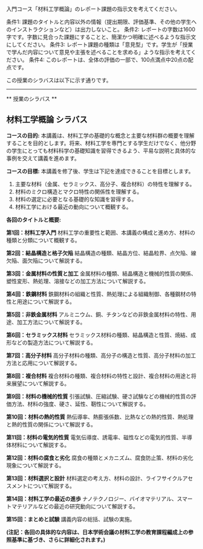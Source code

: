 入門コース「材料工学概論」のレポート課題の指示文を考えてください。

条件1: 課題のタイトルと内容以外の情報（提出期限、評価基準、その他の学生へのインストラクションなど）は出力しないこと。
条件2: レポートの字数は1600字です。字数に見合った課題にすることと、簡潔かつ明確に述べるような指示文にしてください。
条件3: レポート課題の種類は「意見型」です。学生が「授業で学んだ内容について意見や主張を述べることを求める」ような指示を考えてください。
条件4: このレポートは、全体の評価の一部で、100点満点中20点の配点です。

この授業のシラバスは以下に示す通りです。

---------------------------------------
** 授業のシラバス **
## 材料工学概論 シラバス

**コースの目的:** 本講義は、材料工学の基礎的な概念と主要な材料群の概要を理解することを目的とします。将来、材料工学を専門とする学生だけでなく、他分野の学生にとっても材料科学の基礎知識を習得できるよう、平易な説明と具体的な事例を交えて講義を進めます。

**コースの目標:**  本講義を修了後、学生は下記を達成できることを目標とします。
1. 主要な材料（金属、セラミックス、高分子、複合材料）の特性を理解する。
2. 材料のミクロ構造とマクロ特性の関係性を理解する。
3. 材料の選定に必要となる基礎的な知識を習得する。
4. 材料工学における最近の動向について概観する。


**各回のタイトルと概要:**

**第1回：材料工学入門**
材料工学の重要性と範囲、本講義の構成と進め方、材料の種類と分類について概観する。

**第2回：結晶構造と格子欠陥**
結晶構造の種類、結晶方位、結晶粒界、点欠陥、線欠陥、面欠陥について解説する。

**第3回：金属材料の性質と加工**
金属材料の種類、結晶構造と機械的性質の関係、塑性変形、熱処理、溶接などの加工方法について解説する。

**第4回：鉄鋼材料**
鉄鋼材料の組織と性質、熱処理による組織制御、各種鋼材の特性と用途について解説する。

**第5回：非鉄金属材料**
アルミニウム、銅、チタンなどの非鉄金属材料の特性、用途、加工方法について解説する。

**第6回：セラミックス材料**
セラミックス材料の種類、結晶構造と性質、焼結、成形などの製造方法について解説する。

**第7回：高分子材料**
高分子材料の種類、高分子の構造と性質、高分子材料の加工方法と応用について解説する。

**第8回：複合材料**
複合材料の種類、複合材料の特性と設計、複合材料の用途と将来展望について解説する。

**第9回：材料の機械的性質**
引張試験、圧縮試験、硬さ試験などの機械的性質の評価方法、材料の強度、硬さ、延性、靭性について解説する。

**第10回：材料の熱的性質**
熱伝導率、熱膨張係数、比熱などの熱的性質、熱処理と熱的性質の関係について解説する。

**第11回：材料の電気的性質**
電気伝導度、誘電率、磁性などの電気的性質、半導体材料について解説する。

**第12回：材料の腐食と劣化**
腐食の種類とメカニズム、腐食防止策、材料の劣化現象について解説する。

**第13回：材料選択と設計**
材料選定の考え方、材料の設計、ライフサイクルアセスメントについて解説する。

**第14回：材料工学の最近の進歩**
ナノテクノロジー、バイオマテリアル、スマートマテリアルなどの最近の研究動向について解説する。

**第15回：まとめと試験**
講義内容の総括、試験の実施。


**(注記：各回の具体的な内容は、日本学術会議の材料工学の教育課程編成上の参照基準に基づき、さらに詳細化されます。)**
